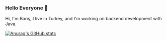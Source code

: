 ### Hello Everyone 👋

Hi, I'm Barış, I live in Turkey, and I'm working on backend development with Java.

[![Anurag's GitHub stats](https://github-readme-stats.vercel.app/api?username=baris-gungorr)](https://github.com/anuraghazra/github-readme-stats)

